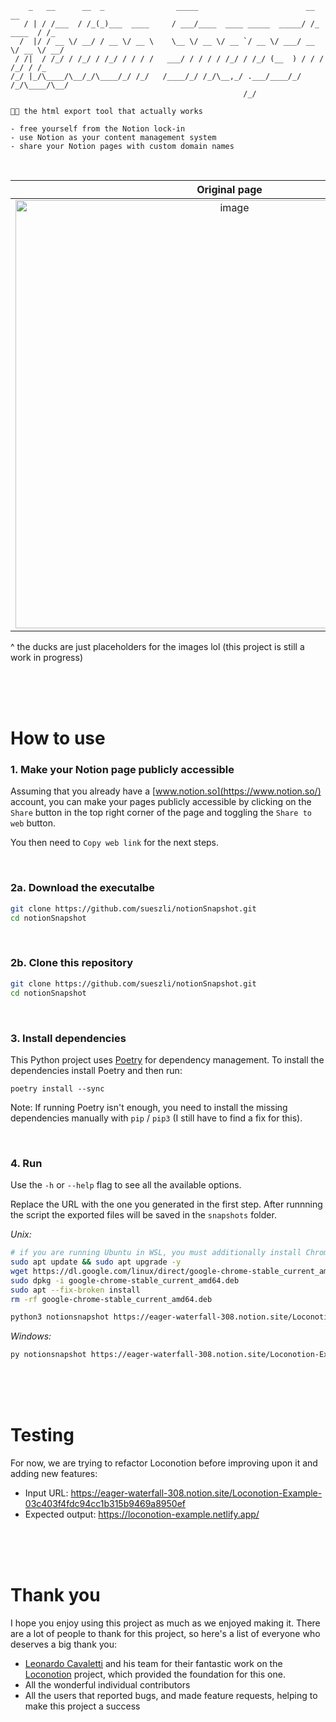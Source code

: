 ```
    _   __      __  _                _____                        __          __ 
   / | / /___  / /_(_)___  ____     / ___/____  ____ _____  _____/ /_  ____  / /_
  /  |/ / __ \/ __/ / __ \/ __ \    \__ \/ __ \/ __ `/ __ \/ ___/ __ \/ __ \/ __/
 / /|  / /_/ / /_/ / /_/ / / / /   ___/ / / / / /_/ / /_/ (__  ) / / / /_/ / /_  
/_/ |_/\____/\__/_/\____/_/ /_/   /____/_/ /_/\__,_/ .___/____/_/ /_/\____/\__/  
                                                    /_/     

📸💥 the html export tool that actually works

- free yourself from the Notion lock-in
- use Notion as your content management system
- share your Notion pages with custom domain names
```

<br>

Original page              |  Export through Notion | **✨Notion Snapshot✨**
:-------------------------:|:-------------------------:|:-------------------------:
<img width="685" alt="image" src="https://user-images.githubusercontent.com/61852663/221595552-3eebc492-9e64-4cb3-b330-4418961890ce.png">  |  <img width="685" alt="image" src="https://user-images.githubusercontent.com/61852663/221595560-d90a2d41-f7a8-48be-8fe9-e63889126042.png">               | <img width="685" alt="image" src="https://user-images.githubusercontent.com/61852663/221595539-ba0b9dca-4bd4-482e-81f9-64ea12e0ded4.png">

^ the ducks are just placeholders for the images lol (this project is still a work in progress)

<br><br><br>

# How to use

### 1. Make your Notion page publicly accessible
Assuming that you already have a [www.notion.so](https://www.notion.so/) account, you can make your pages publicly accessible by clicking on the `Share` button in the top right corner of the page and toggling the `Share to web` button.

You then need to `Copy web link` for the next steps.

<br>

### 2a. Download the executalbe

```bash
git clone https://github.com/sueszli/notionSnapshot.git
cd notionSnapshot
``` 

</br>

### 2b. Clone this repository
```bash
git clone https://github.com/sueszli/notionSnapshot.git
cd notionSnapshot
``` 

</br>

### 3. Install dependencies
This Python project uses [Poetry](https://python-poetry.org/) for dependency management. To install the dependencies install Poetry and then run:

```
poetry install --sync
```

Note: If running Poetry isn't enough, you need to install the missing dependencies manually with `pip` / `pip3` (I still have to find a fix for this).

</br>

### 4. Run
Use the `-h` or `--help` flag to see all the available options.

Replace the URL with the one you generated in the first step.
After runnning the script the exported files will be saved in the `snapshots` folder.

_Unix:_
```bash
# if you are running Ubuntu in WSL, you must additionally install Chrome like so
sudo apt update && sudo apt upgrade -y
wget https://dl.google.com/linux/direct/google-chrome-stable_current_amd64.deb
sudo dpkg -i google-chrome-stable_current_amd64.deb
sudo apt --fix-broken install
rm -rf google-chrome-stable_current_amd64.deb

python3 notionsnapshot https://eager-waterfall-308.notion.site/Loconotion-Example-03c403f4fdc94cc1b315b9469a8950ef
```

_Windows:_
```bash
py notionsnapshot https://eager-waterfall-308.notion.site/Loconotion-Example-03c403f4fdc94cc1b315b9469a8950ef
```

<br><br><br>

# Testing
For now, we are trying to refactor Loconotion before improving upon it and adding new features:
- Input URL: https://eager-waterfall-308.notion.site/Loconotion-Example-03c403f4fdc94cc1b315b9469a8950ef
- Expected output: https://loconotion-example.netlify.app/

<br><br><br>

# Thank you
I hope you enjoy using this project as much as we enjoyed making it.
There are a lot of people to thank for this project, so here's a list of everyone who deserves a big thank you:

- [Leonardo Cavaletti](mailto:impeto.blu@gmail.com) and his team for their fantastic work on the [Loconotion](https://github.com/leoncvlt/loconotion) project, which provided the foundation for this one.
- All the wonderful individual contributors
- All the users that reported bugs, and made feature requests, helping to make this project a success
